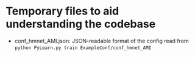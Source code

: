 # Temporary files to aid understanding the codebase

- conf_hmnet_AMI.json: JSON-readable format of the config read from `python PyLearn.py train ExampleConf/conf_hmnet_AMI`